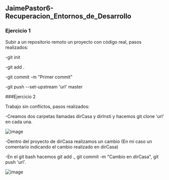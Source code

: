 ## JaimePastor6-Recuperacion_Entornos_de_Desarrollo
### Ejercicio 1 

Subir a un repositorio remoto un proyecto con código real, pasos realizados: 

  -git init 
  
  -git add .
  
  -git commit -m "Primer commit"
  
  -git push --set-upstream 'url' master


###Ejercicio 2

Trabajo sin conflictos, pasos realizados:

  -Creamos dos carpetas llamadas dirCasa y dirInsti y hacemos git clone 'url' en cada una.
  
  ![image](https://user-images.githubusercontent.com/72935966/114542604-6b870d00-9c58-11eb-8a9b-3d9b863acb37.png)

  -Dentro del proyecto de dirCasa realizamos un cambio (En mi caso un comentario indicando el cambio realizado en dirCasa)
  
  -En el git bash hacemos git add ., git commit -m "Cambio en dirCasa", git push 'url'.
  
  ![image](https://user-images.githubusercontent.com/72935966/114542758-983b2480-9c58-11eb-847a-91840ac097a2.png)
